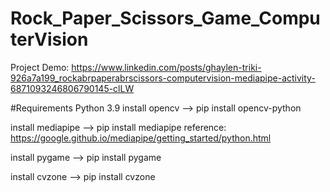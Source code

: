 # Rock_Paper_Scissors_Game_ComputerVision
Project Demo: https://www.linkedin.com/posts/ghaylen-triki-926a7a199_rockabrpaperabrscissors-computervision-mediapipe-activity-6871093246806790145-clLW

#Requirements
Python 3.9
 install opencv -->
        pip install opencv-python
       
install mediapipe -->
        pip install mediapipe
        reference: https://google.github.io/mediapipe/getting_started/python.html
        
install pygame -->
        pip install pygame
        
install cvzone -->
        pip install cvzone
 
